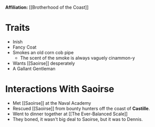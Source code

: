 **Affiliation:** [[Brotherhood of the Coast]]
# Traits
- Inish
- Fancy Coat
- Smokes an old corn cob pipe
	- The scent of the smoke is always vaguely cinammon-y
- Wants [[Saoirse]] desperately
- A Gallant Gentleman

# Interactions With Saoirse
- Met [[Saoirse]] at the Naval Academy
- Rescued [[Saoirse]] from bounty hunters off the coast of **Castille**.
- Went to dinner together at [[The Ever-Balanced Scale]]
- They boned, it wasn't big deal to Saoirse, but it was to Dennis.